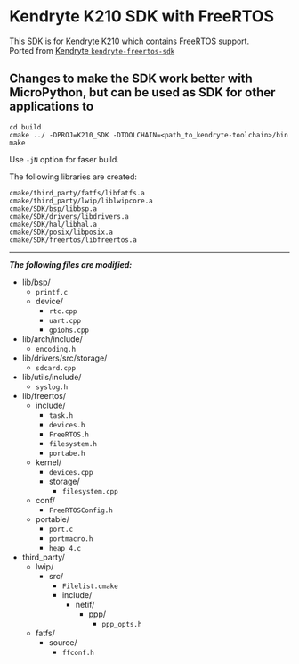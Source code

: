Kendryte K210 SDK with FreeRTOS
======

This SDK is for Kendryte K210 which contains FreeRTOS support. <br> 
Ported from [Kendryte `kendryte-freertos-sdk`](https://github.com/kendryte/kendryte-freertos-sdk)

## Changes to make the SDK work better with MicroPython, but can be used as SDK for other applications to

```
cd build
cmake ../ -DPROJ=K210_SDK -DTOOLCHAIN=<path_to_kendryte-toolchain>/bin
make 
```

Use `-jN` option for faser build.

The following libraries are created:

```
cmake/third_party/fatfs/libfatfs.a
cmake/third_party/lwip/liblwipcore.a
cmake/SDK/bsp/libbsp.a
cmake/SDK/drivers/libdrivers.a
cmake/SDK/hal/libhal.a
cmake/SDK/posix/libposix.a
cmake/SDK/freertos/libfreertos.a
```

---

_**The following files are modified:**_

* lib/bsp/
  * `printf.c`
  * device/
    * `rtc.cpp`
    * `uart.cpp`
    * `gpiohs.cpp`
* lib/arch/include/
  * `encoding.h`
* lib/drivers/src/storage/
  * `sdcard.cpp`
* lib/utils/include/
  * `syslog.h`
* lib/freertos/
  * include/
    * `task.h`
    * `devices.h`
    * `FreeRTOS.h`
    * `filesystem.h`
    * `portabe.h`
  * kernel/
    * `devices.cpp`
    * storage/
      * `filesystem.cpp`
  * conf/
    * `FreeRTOSConfig.h`
  * portable/
    * `port.c`
    * `portmacro.h`
    * `heap_4.c`
* third_party/
  * lwip/
    * src/
      * `Filelist.cmake`
      * include/
        * netif/
          * ppp/
            * `ppp_opts.h`
  * fatfs/
    * source/
      * `ffconf.h`

